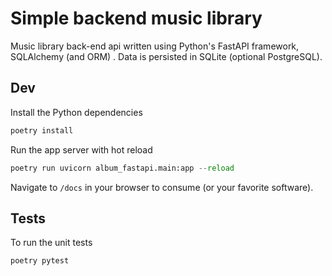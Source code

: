 # Simple backend music library

Music library back-end api written using Python's FastAPI framework, SQLAlchemy (and ORM) . Data is persisted in SQLite (optional PostgreSQL).

## Dev

Install the Python dependencies

```python
poetry install
```

Run the app server with hot reload

```python
poetry run uvicorn album_fastapi.main:app --reload
```

Navigate to `/docs` in your browser to consume (or your favorite software).

## Tests

To run the unit tests

```python
poetry pytest
```
